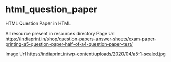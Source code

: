 # html_question_paper
HTML Question Paper in HTML

All resource present in resources directory
Page Url
https://indiaprint.in/shop/question-papers-answer-sheets/exam-paper-printing-a5-question-paper-half-of-a4-question-paper-test/

Image Url
https://indiaprint.in/wp-content/uploads/2020/04/a5-1-scaled.jpg
